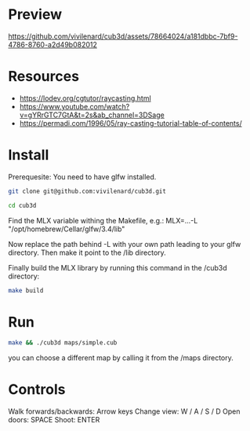 # Preview

https://github.com/vivilenard/cub3d/assets/78664024/a181dbbc-7bf9-4786-8760-a2d49b082012

# Resources

- https://lodev.org/cgtutor/raycasting.html
- https://www.youtube.com/watch?v=gYRrGTC7GtA&t=2s&ab_channel=3DSage
- https://permadi.com/1996/05/ray-casting-tutorial-table-of-contents/

# Install

Prerequesite: You need to have glfw installed.

```bash
git clone git@github.com:vivilenard/cub3d.git
```
```bash
cd cub3d
```
Find the MLX variable withing the Makefile, e.g.: MLX=...-L "/opt/homebrew/Cellar/glfw/3.4/lib"

Now replace the path behind -L with your own path leading to your glfw directory. Then make it point to the /lib directory.

Finally build the MLX library by running this command in the /cub3d directory:
```bash
make build
```

# Run

```bash
make && ./cub3d maps/simple.cub
```
you can choose a different map by calling it from the /maps directory.

# Controls

Walk forwards/backwards: Arrow keys
Change view: W / A / S / D
Open doors: SPACE
Shoot: ENTER
